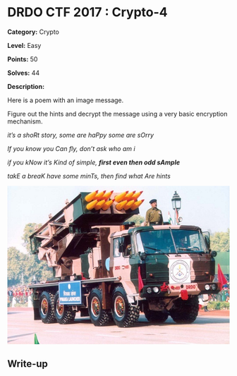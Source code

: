# DRDO CTF 2017 : Crypto-4

**Category:** Crypto

**Level:** Easy

**Points:** 50

**Solves:** 44

**Description:**

Here is a poem with an image message.

Figure out the hints and decrypt the message using a very basic encryption mechanism.

*it’s a shoRt story, some are haPpy some are sOrry*

*If you know you Can fly, don’t ask who am i*

*if you kNow it’s Kind of simple, **first even then odd sAmple***

*takE a breaK have some minTs, then find what Are hints*

![pinaka.jpg](pinaka.jpg)

## Write-up

